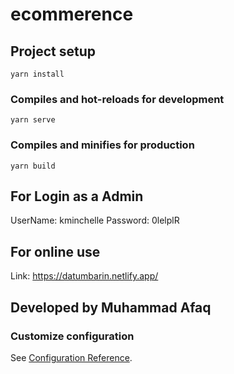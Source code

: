 # ecommerence

## Project setup
```
yarn install
```

### Compiles and hot-reloads for development
```
yarn serve
```

### Compiles and minifies for production
```
yarn build
```
## For Login as a Admin

UserName: kminchelle
Password: 0lelplR



## For online use

Link: https://datumbarin.netlify.app/

## Developed by Muhammad Afaq

### Customize configuration
See [Configuration Reference](https://cli.vuejs.org/config/).
